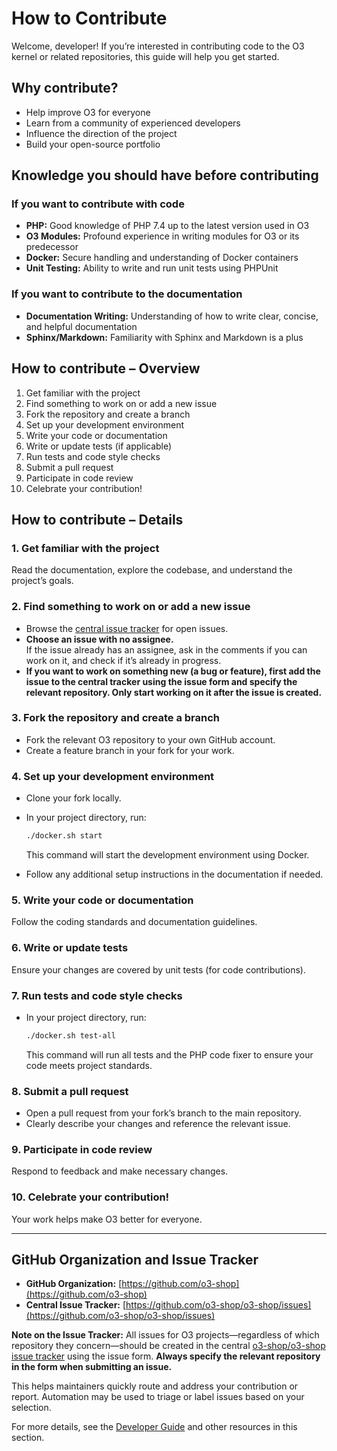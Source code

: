 # How to Contribute

Welcome, developer! If you’re interested in contributing code to the O3 kernel or related repositories, this guide will help you get started.

## Why contribute?

- Help improve O3 for everyone
- Learn from a community of experienced developers
- Influence the direction of the project
- Build your open-source portfolio

## Knowledge you should have before contributing

### If you want to contribute with code

- **PHP:** Good knowledge of PHP 7.4 up to the latest version used in O3
- **O3 Modules:** Profound experience in writing modules for O3 or its predecessor
- **Docker:** Secure handling and understanding of Docker containers
- **Unit Testing:** Ability to write and run unit tests using PHPUnit

### If you want to contribute to the documentation

- **Documentation Writing:** Understanding of how to write clear, concise, and helpful documentation
- **Sphinx/Markdown:** Familiarity with Sphinx and Markdown is a plus

## How to contribute – Overview

1. Get familiar with the project
2. Find something to work on or add a new issue
3. Fork the repository and create a branch
4. Set up your development environment
5. Write your code or documentation
6. Write or update tests (if applicable)
7. Run tests and code style checks
8. Submit a pull request
9. Participate in code review
10. Celebrate your contribution!

## How to contribute – Details

### 1. Get familiar with the project
Read the documentation, explore the codebase, and understand the project’s goals.

### 2. Find something to work on or add a new issue
- Browse the [central issue tracker](https://github.com/o3-shop/o3-shop/issues) for open issues.
- **Choose an issue with no assignee.**  
  If the issue already has an assignee, ask in the comments if you can work on it, and check if it’s already in progress.
- **If you want to work on something new (a bug or feature), first add the issue to the central tracker using the issue form and specify the relevant repository. Only start working on it after the issue is created.**

### 3. Fork the repository and create a branch
- Fork the relevant O3 repository to your own GitHub account.
- Create a feature branch in your fork for your work.

### 4. Set up your development environment
- Clone your fork locally.
- In your project directory, run:

  ```sh
  ./docker.sh start
  ```
  This command will start the development environment using Docker.
- Follow any additional setup instructions in the documentation if needed.

### 5. Write your code or documentation
Follow the coding standards and documentation guidelines.

### 6. Write or update tests
Ensure your changes are covered by unit tests (for code contributions).

### 7. Run tests and code style checks
- In your project directory, run:

  ```sh
  ./docker.sh test-all
  ```
  This command will run all tests and the PHP code fixer to ensure your code meets project standards.

### 8. Submit a pull request
- Open a pull request from your fork’s branch to the main repository.
- Clearly describe your changes and reference the relevant issue.

### 9. Participate in code review
Respond to feedback and make necessary changes.

### 10. Celebrate your contribution!
Your work helps make O3 better for everyone.

---

## GitHub Organization and Issue Tracker

- **GitHub Organization:** [https://github.com/o3-shop](https://github.com/o3-shop)
- **Central Issue Tracker:** [https://github.com/o3-shop/o3-shop/issues](https://github.com/o3-shop/o3-shop/issues)

**Note on the Issue Tracker:**
All issues for O3 projects—regardless of which repository they concern—should be created in the central [o3-shop/o3-shop issue tracker](https://github.com/o3-shop/o3-shop/issues) using the issue form. **Always specify the relevant repository in the form when submitting an issue.**

This helps maintainers quickly route and address your contribution or report. Automation may be used to triage or label issues based on your selection.

For more details, see the [Developer Guide](./GetInvolved.md) and other resources in this section.
